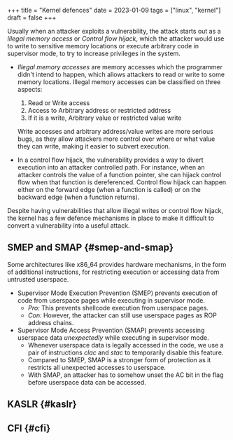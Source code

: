 +++
title = "Kernel defences"
date = 2023-01-09
tags = ["linux", "kernel"]
draft = false
+++

Usually when an attacker exploits a vulnerability, the attack starts out as a _Illegal memory access_ or _Control flow hijack_, which the attacker would use to write to sensitive memory locations or execute arbitrary code in supervisor mode, to try to increase privileges in the system.

-   _Illegal memory accesses_ are memory accesses which the programmer didn't intend to happen, which allows attackers to read or write to some memory locations.
    Illegal memory accesses can be classified on three aspects:

    1.  Read or Write access
    2.  Access to Arbitrary address or restricted address
    3.  If it is a write, Arbitrary value or restricted value write

    Write accesses and arbitrary address/value writes are more serious bugs, as they allow attackers more control over where or what value they can write, making it easier to subvert execution.

-   In a control flow hijack, the vulnerability provides a way to divert execution into an attacker controlled path.
    For instance, when an attacker controls the value of a function pointer, she can hijack control flow when that function is dereferenced.
    Control flow hijack can happen either on the forward edge (when a function is called) or on the backward edge (when a function returns).

Despite having vulnerabilities that allow illegal writes or control flow hijack, the kernel has a few defence mechanisms in place to make
it difficult to convert a vulnerability into a useful attack.


## SMEP and SMAP {#smep-and-smap}

Some architectures like x86_64 provides hardware mechanisms, in the form of additional instructions, for restricting execution or accessing
data from untrusted userspace.

-   Supervisor Mode Execution Prevention (SMEP) prevents execution of code from userspace pages while executing in supervisor mode.
    -   _Pro:_ This prevents shellcode execution from userspace pages.
    -   _Con:_ However, the attacker can still use userspace pages as ROP address chains.
-   Supervisor Mode Access Prevention (SMAP) prevents accessing userspace data _unexpectedly_ while executing in supervisor mode.
    -   Whenever userspace data is legally accessed in the code, we use a pair of instructions _clac_ and _stac_ to temporarily disable this feature.
    -   Compared to SMEP, SMAP is a stronger form of protection as it restricts all unexpected accesses to userspace.
    -   With SMAP, an attacker has to somehow unset the AC bit in the flag before userspace data can be accessed.


## KASLR {#kaslr}


## CFI {#cfi}
